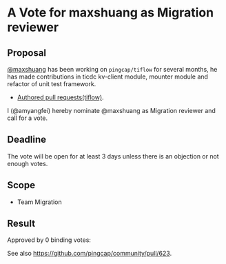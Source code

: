 # A Vote for maxshuang as Migration reviewer

## Proposal

[@maxshuang](https://github.com/maxshuang) has been working on `pingcap/tiflow` for several months, he has made contributions in ticdc kv-client module, mounter module and refactor of unit test framework.

* [Authored pull requests(tiflow)](https://github.com/pingcap/tiflow/pulls?q=is%3Apr+is%3Aclosed+author%3Amaxshuang).

I (@amyangfei) hereby nominate @maxshuang as Migration reviewer and call for a vote.

## Deadline

The vote will be open for at least 3 days unless there is an objection or not enough votes.

## Scope

* Team Migration

## Result

Approved by 0 binding votes:

See also https://github.com/pingcap/community/pull/623.
